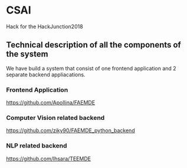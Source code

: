 # CSAI
Hack for the HackJunction2018 

## Technical description of all the components of the system
We have build a system that consist of one frontend application and 2 separate backend appliacations.

### Frontend Application
https://github.com/Apollina/FAEMDE

### Computer Vision related backend
https://github.com/ziky90/FAEMDE_python_backend

### NLP related backend
https://github.com/Ihsara/TEEMDE
